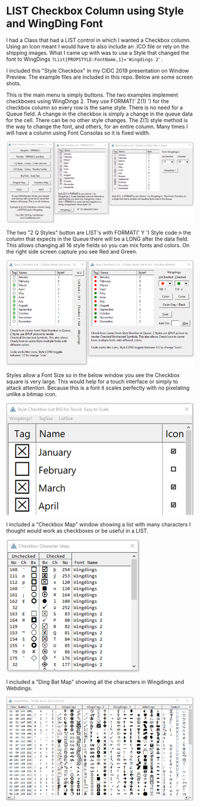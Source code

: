 # LIST Checkbox Column using Style and WingDing Font

I had a Class that had a LIST control in which I wanted a Checkbox column. Using an Icon meant I would have to also include an .ICO file or rely on the shipping images. What I came up with was to use a Style that changed the font to WingDings `?List{PROPSTYLE:FontName,1}='Wingdings 2'`.

I included this "Style Checkbox" in my CIDC 2019 presentation on Window Preview. The example files are included in this repo. Below are some screen shots.

This is the main menu is simply buttons. The two examples implement checkboxes using WingDings 2. They use FORMAT(' Z(1) ') for the checkbox column so every row is the same style. There is no need for a Queue field. A change in the checkbox is simply a change in the queue data for the cell. There can be no other style changes. The Z(1) style method is the way to change the font, and others, for an entire column. Many times I will have a column using Font Consolas so it is fixed width.

![main1](readme_1.png)

The two "2 Q Styles" button are LIST's with FORMAT(' Y ') Style code n the column that expects in the Queue there will be a LONG after the data field. This allows changing all 16 style fields so you can mix fonts and colors. On the right side screen capture you see Red and Green.

![mainw](readme_2.png)

Styles allow a Font Size so in the below window you see the Checkbox square is very large. This would help for a touch interface or simply to attack attention. Because this is a font it scales perfectly with no pixelating unlike a bitmap icon.  

![main3](readme_3.png)

I included a "Checkbox Map" window showing a list with many characters I thought would work as checkboxes or be useful in a LIST.

![main3](readme_4.png)

I included a "Ding Bat Map" showing all the characters in Wingdings and Webdings.

![main3](readme_5.png)
